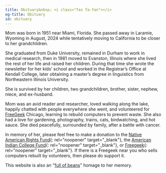 ```yaml
---
title: Obituary&nbsp; <i class="fas fa-fan"></i>
og-title: Obituary
id: obituary
---
```

Mom was born in 1951 near Miami, Florida. She passed away in Laramie, Wyoming in August, 2024 while tentatively moving to California to be closer to her grandchildren. 

She graduated from Duke University, remained in Durham to work in medical research, then in 1981 moved to Evanston, Illinois where she lived the rest of her life and raised her children. During that time she wrote the newsletter for her kids’ school and worked in the Registrar’s Office at Kendall College, later obtaining a master’s degree in linguistics from Northeastern Illinois University. 

She is survived by her children, two grandchildren, brother, sister, nephew, niece, and ex-husband. 

Mom was an avid reader and researcher, loved walking along the lake, happily chatted with people everywhere she went, and volunteered for [FreeGeek](https://www.freegeek.org/) Chicago, learning to rebuild computers to prevent waste. She also had a love for gardening, photography, trains, cats, birdwatching, and hot sauce. She died peacefully, surrounded by family, after a battle with cancer.

In memory of her, please feel free to make a donation to the [Native American Rights Fund](https://narf.org/){: rel="noopener" target="_blank"}, the [American Indian College Fund](https://collegefund.org/){: rel="noopener" target="_blank"}, or [Freegeek](https://www.freegeek.org/){: rel="noopener" target="_blank"}. If there is a Freegeek near you who sells computers rebuilt by volunteers, then please do support it.

This website is also an "[full of beans](/dictionary/068)" homage to her memory.
